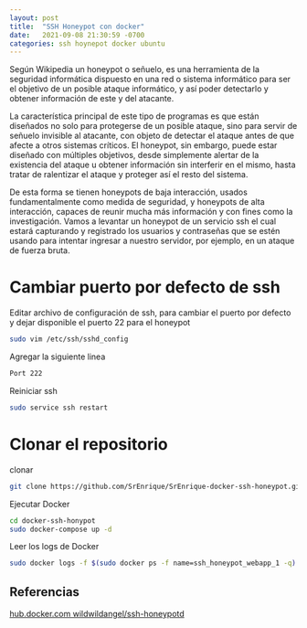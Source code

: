 ```yaml
---
layout: post
title:  "SSH Honeypot con docker"
date:   2021-09-08 21:30:59 -0700
categories: ssh hoynepot docker ubuntu
---
```

Según Wikipedia un honeypot o señuelo, es una herramienta de la seguridad informática dispuesto en una red o sistema informático para ser el objetivo de un posible ataque informático, y así poder detectarlo y obtener información de este y del atacante.

La característica principal de este tipo de programas es que están diseñados no solo para protegerse de un posible ataque, sino para servir de señuelo invisible al atacante, con objeto de detectar el ataque antes de que afecte a otros sistemas críticos. El honeypot, sin embargo, puede estar diseñado con múltiples objetivos, desde simplemente alertar de la existencia del ataque u obtener información sin interferir en el mismo, hasta tratar de ralentizar el ataque y proteger así el resto del sistema.

De esta forma se tienen honeypots de baja interacción, usados fundamentalmente como medida de seguridad, y honeypots de alta interacción, capaces de reunir mucha más información y con fines como la investigación.
Vamos a levantar un honeypot de un servicio ssh el cual estará capturando y registrado los usuarios y contraseñas que se estén usando para intentar ingresar a nuestro servidor, por ejemplo, en un ataque de fuerza bruta.

# Cambiar puerto por defecto de ssh


Editar archivo de configuración de ssh, para cambiar el puerto por defecto y dejar disponible el puerto 22 para el honeypot 

```bash
sudo vim /etc/ssh/sshd_config
```
Agregar la siguiente linea

```bash
Port 222
```
Reiniciar ssh

```bash
sudo service ssh restart
```



# Clonar el repositorio


clonar

```bash
git clone https://github.com/SrEnrique/SrEnrique-docker-ssh-honeypot.git
```

Ejecutar Docker 

```bash
cd docker-ssh-honypot
sudo docker-compose up -d
```

Leer los logs de Docker 

```bash
sudo docker logs -f $(sudo docker ps -f name=ssh_honeypot_webapp_1 -q)
```


## Referencias 

[hub.docker.com wildwildangel/ssh-honeypotd](https://hub.docker.com/r/wildwildangel/ssh-honeypotd)